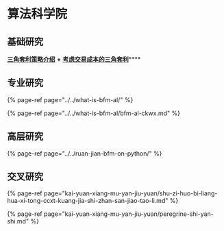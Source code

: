# 算法科学院

## 基础研究

[**三角套利策略介绍**](https://mp.weixin.qq.com/s/G5t7TyIyrH40Kl55feTDIw) **+** [**考虑交易成本的三角套利**](https://www.jianshu.com/p/e50a52312a47)\*\*\*\*

## 专业研究

{% page-ref page="../../what-is-bfm-al/" %}

{% page-ref page="../../what-is-bfm-al/bfm-al-ckwx.md" %}

## 高层研究

{% page-ref page="../../ruan-jian-bfm-on-python/" %}

## 交叉研究

{% page-ref page="kai-yuan-xiang-mu-yan-jiu-yuan/shu-zi-huo-bi-liang-hua-xi-tong-ccxt-kuang-jia-shi-zhan-san-jiao-tao-li.md" %}

{% page-ref page="kai-yuan-xiang-mu-yan-jiu-yuan/peregrine-shi-yan-shi.md" %}

